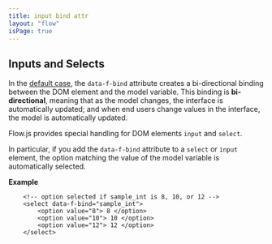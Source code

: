 ```yaml
---
title: input bind attr
layout: "flow"
isPage: true
---
```


## Inputs and Selects

In the [default case](../default-bind-attr/), the `data-f-bind` attribute creates a bi-directional binding between the DOM element and the model variable. This binding is **bi-directional**, meaning that as the model changes, the interface is automatically updated; and when end users change values in the interface, the model is automatically updated.

Flow.js provides special handling for DOM elements `input` and `select`.

In particular, if you add the `data-f-bind` attribute to a `select` or `input` element, the option matching the value of the model variable is automatically selected.

**Example**

        <!-- option selected if sample_int is 8, 10, or 12 -->
        <select data-f-bind="sample_int">
            <option value="8"> 8 </option>
            <option value="10"> 10 </option>
            <option value="12"> 12 </option>
        </select>

